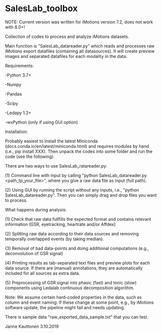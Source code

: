 # SalesLab_toolbox

NOTE: Current version was written for iMotions version 7.2, does not work with 8.0+!

Collection of codes to process and analyze iMotions datasets.

Main function is "SalesLab_datareader.py" which reads and processes raw iMotions export datafiles (containing all datasources). It will create preview images and separated datafiles for each modality in the data.

Requirements:

-Python 3.7+

-Numpy

-Pandas

-Scipy

-Ledapy 1.2+

-wxPython (only if using GUI option)


Installation:

Probably easiest to install the latest Miniconda (docs.conda.io/en/latest/miniconda.html) and requires modules by hand (i.e., pip install XXX). Then unpack the codes into some folder and run the code (see the following).


There are two ways to use SalesLab_ratareader.py:

(1) Command line with input by calling "python SalesLab_datareader.py <path_tp_your_file>", where you give a raw data file as input (full path).

(2) Using GUI by running the script without any inputs, i.e., "python SalesLab_datareader.py". Then you can simply drag and drop files you want to process.


What happens during analysis:

(1) Check that raw data fullfills the expected format and contains relevant information (GSR, eyetracking, heartrate and/or Affdex)

(2) Splitting raw data according to their data sources and removing temporally overlapped events (by taking median).

(3) Removal of bad data-points and doing additional computations (e.g., deconvolution of GSR signal)

(4) Printing results as tab-separated text files and preview plots for each data source. If there are (manual) annotations, they are automatically included for all sources as extra data.

(5) Preprocessing of GSR signal into phasic (fast) and tonic (slow) components using Ledalab continuous decomposition algorithm.

Note: We assume certain hard-coded properties in the data, such as column and event naming. If these change at some point, e.g., by iMotions software update, the pipeline might fail and needs updating.

There is sample data "raw_exported_data_sample.txt" that you can test.


Janne Kauttonen
3.10.2019
